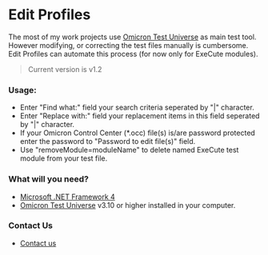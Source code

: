 # Edit Profiles #

The most of my work projects use [Omicron Test Universe](https://www.omicronenergy.com/en/products/test-universe/) as main test tool.  
However modifying, or correcting the test files manually is cumbersome.  
Edit Profiles can automate this process (for now only for ExeCute modules).  
> Current version is v1.2

### Usage: ###

* Enter "Find what:" field your search criteria seperated by "|" character.
* Enter "Replace with:" field your replacement items in this field seperated by "|" character.
* If your Omicron Control Center (*.occ) file(s) is/are password protected enter the password to "Password to edit file(s)" field.
* Use "removeModule=moduleName" to delete named ExeCute test module from your test file.

### What will you need? ###

* [Microsoft .NET Framework 4](https://www.microsoft.com/en-us/download/details.aspx?id=17851)
* [Omicron Test Universe](https://www.omicronenergy.com/en/products/test-universe/) v3.10 or higher installed in your computer. 

### Contact Us ###

* [Contact us](http://www.beckwithelectric.com/)